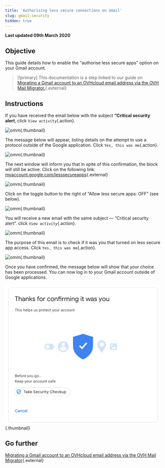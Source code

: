 ```yaml
---
title: 'Authorising less secure connections on Gmail'
slug: gmail-security
hidden: true
---
```


**Last updated 09th March 2020**

## Objective

This guide details how to enable the “authorise less secure apps” option on your Gmail account.

> [!primary] This documentation is a step linked to our guide on
> [Migrating a Gmail account to an OVHcloud email address via the OVH Mail Migrator.](../../migrate-gmail-via-ovh-mail-migrator){.external}

## Instructions

If you have received the email below with the subject **“Critical security alert**, click `View activity`{.action}.

![omm](images/OMM-gmail-security-01.png){.thumbnail}

The message below will appear, listing details on the attempt to use a protocol outside of the Google application. Click `Yes, this was me`{.action}.

![omm](images/OMM-gmail-security-02.png){.thumbnail}

The next window will inform you that in spite of this confirmation, the block will still be active. Click on the following link: [myaccount.google.com/lesssecureapps](https://myaccount.google.com/lesssecureapps){.external}

![omm](images/OMM-gmail-security-03.png){.thumbnail}

Click on the toggle button to the right of “Allow less secure apps: OFF” (see below).

![omm](images/OMM-gmail-security-04.png){.thumbnail}

You will receive a new email with the same subject — “Critical security alert”. click `View activity`{.action}.

![omm](images/OMM-gmail-security-05.png){.thumbnail}

The purpose of this email is to check if it was you that turned on less secure app access. Click `Yes, this was me`{.action}.

![omm](images/OMM-gmail-security-06.png){.thumbnail}

Once you have confirmed, the message below will show that your choice has been processed. You can now log in to your Gmail account outside of Google applications.

![omm](images/OMM-gmail-security-07.png){.thumbnail}

## Go further

[Migrating a Gmail account to an OVHcloud email address via the OVH Mail Migrator](../../migrate-gmail-via-ovh-mail-migrator){.external}
